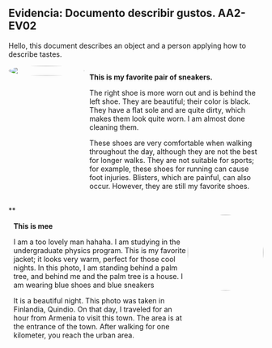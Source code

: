 ## Evidencia: Documento describir gustos. AA2-EV02
Hello, this document describes an object and a person applying how to describe tastes.
<br>
<div style="display: flex;" style="background-color: blue">
  <img src="https://t4.ftcdn.net/jpg/06/83/08/63/240_F_683086344_KDHYs8xxt09HD8jlvcASttxN7YNDiJZ3.jpg" style="width: 150px; height: 20%; border-radius: 100%">
  <div style="flex: 1; margin-left: 10px;"> 
    <p>
    </p>
      <b>This is my favorite pair of sneakers. </b>
    <p>
      The right shoe is more worn out and is behind the left shoe. They are beautiful; their color is black. They have a flat sole and are quite dirty, which makes them look quite worn. I am almost done cleaning them.
    </p>
    <p>
      These shoes are very comfortable when walking throughout the day, although they are not the best for longer walks. They are not suitable for sports; for example, these shoes for running can cause foot injuries. Blisters, which are painful, can also occur. However, they are still my favorite shoes.
    </p>
  </div>
</div>
<br>
**
<br>
<div style="display: flex;" style="background-color: blue">
    <div style="flex: 1; margin-left: 10px;"> 
    <p>
    </p>
      <b>This is mee</b>
    <p>
       I am a too lovely man hahaha. I am studying in the undergraduate physics program. This is my favorite jacket; it looks very warm, perfect for those cool nights. In this photo, I am standing behind a palm tree, and behind me and the palm tree is a house. I am wearing blue shoes and blue sneakers
    </p>
    <p>
      It is a beautiful night. This photo was taken in Finlandia, Quindio. On that day, I traveled for an hour from Armenia to visit this town. The area is at the entrance of the town. After walking for one kilometer, you reach the urban area.
    </p>
    </div>
    <img style="border-radius:50%; width: 150px" src = "https://avatars.githubusercontent.com/u/67776040?v=4">
</div>